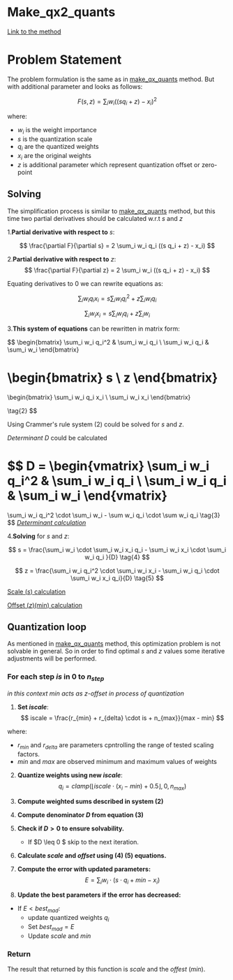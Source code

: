 # Make_qx2_quants
[Link to the method](https://github.com/ggerganov/llama.cpp/blob/524afeec9dad7d765ce91f5cf30c73703867cb47/ggml/src/ggml-quants.c#L1817)

# Problem Statement

The problem formulation  is the same as in [make_qx_quants](make_qx_quants.md) method. 
But with additional parameter and looks as follows:

$$
F(s, z) = \sum_i w_i((s q_i + z) - x_i)^2 \tag{1}
$$

where:
- $w_i$ is the weight importance 
- $s$ is the quantization scale
- $q_i$ are the quantized weights
- $x_i$ are the original weights
- $z$ is additional parameter which represent quantization offset or zero-point

## Solving

The simplification process is similar to [make_qx_quants](make_qx_quants.md) method, 
but this time two partial derivatives should be calculated w.r.t $s$ and $z$

1.**Partial derivative with respect to** $s$:

$$
\frac{\partial F}{\partial s} = 2 \sum_i w_i q_i ((s q_i + z) - x_i)
$$

2.**Partial derivative with respect to** $z$:
$$
\frac{\partial F}{\partial z} = 2 \sum_i w_i ((s q_i + z) - x_i)
$$

Equating derivatives to 0 we can rewrite equations as:

$$
\sum_i w_i q_i x_i = s \sum_i w_i q_i^2 + z \sum_i w_i q_i
$$

$$
\sum_i w_i x_i = s \sum_i w_i q_i + z \sum_i w_i
$$

3.**This system of equations** can be rewritten in matrix form:

$$
\begin{bmatrix}
\sum_i w_i q_i^2 & \sum_i w_i q_i \\
\sum_i w_i q_i & \sum_i w_i 
\end{bmatrix}

\begin{bmatrix}
s \\
z 
\end{bmatrix}
= 
\begin{bmatrix}
\sum_i w_i q_i x_i \\
\sum_i w_i x_i 
\end{bmatrix}

\tag{2}
$$

Using Crammer's rule system $(2)$ could be solved for $s$ and $z$.

*Determinant* $D$ could be calculated

$$
D = 
\begin{vmatrix}
\sum_i w_i q_i^2 & \sum_i w_i q_i \\
\sum_i w_i q_i & \sum_i w_i 
\end{vmatrix}
= 
\sum_i w_i q_i^2 \cdot \sum_i w_i - \sum w_i q_i \cdot \sum w_i q_i \tag{3}
$$
*[Determinant calculation](https://github.com/ggerganov/llama.cpp/blob/524afeec9dad7d765ce91f5cf30c73703867cb47/ggml/src/ggml-quants.c#L1869)*

4.**Solving** for $s$ and $z$:

$$
s = \frac{\sum_i w_i \cdot \sum_i w_i x_i q_i - \sum_i w_i x_i \cdot \sum_i w_i q_i  }{D} \tag{4}
$$

$$
z = \frac{\sum_i w_i q_i^2 \cdot \sum_i w_i x_i - \sum_i w_i q_i \cdot \sum_i w_i x_i q_i}{D} \tag{5}
$$

[Scale ($s$) calculation ](https://github.com/ggerganov/llama.cpp/blob/524afeec9dad7d765ce91f5cf30c73703867cb47/ggml/src/ggml-quants.c#L1871C19-L1871C29)

[Offset ($z$)(min) calculation](https://github.com/ggerganov/llama.cpp/blob/524afeec9dad7d765ce91f5cf30c73703867cb47/ggml/src/ggml-quants.c#L1872)

## Quantization loop

As mentioned in [make_qx_quants](make_qx_quants.md) method, this optimization problem is not solvable in general. So in order to find optimal $s$ and $z$ values some iterative adjustments will be performed.

### For each step $is$ in $0$ to $n_{step}$
*in this context $min$ acts as z-offset in process of quantization*

1. **Set $iscale$**:
$$
iscale = \frac{r_{min} + r_{delta} \cdot is + n_{max}}{max - min}
$$

where:
* $r_{min}$ and $r_{delta}$ are parameters cpntrolling the range of tested scaling factors.
* $min$ and $max$ are observed minimum and maximum values of weights 

2. **Quantize weights using new $iscale$**:
$$
q_i = clamp( \lfloor iscale \cdot (x_i - min) + 0.5 \rfloor, 0, n_{max})
$$

3. **Compute weighted sums described in system $(2)$**

4. **Compute denominator $D$ from equation $(3)$**

5. **Check if $D > 0$ to ensure solvability.**
    * If $D \leq 0 $ skip to the next iteration.

6. **Calculate $scale$ and $offset$ using $(4)$ $(5)$ equations.**

7. **Compute the error with updated parameters:**
$$
E = \sum_i w_i \cdot (s \cdot q_i + min - x_i)
$$

8. **Update the best parameters if the error has decreased:**
* If $E < best_{mad}:$
    * update quantized weights $q_i$
    * Set $best_{mad} = E$ 
    * Update $scale$ and $min$

### Return

The result that returned by this function is $scale$ and the $offest$ $(min)$.
